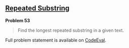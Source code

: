[Repeated Substring][ce]
------------------------

**Problem 53**

> Find the longest repeated substring in a given text.

Full problem statement is available on [CodeEval][ce].

[ce]: https://www.codeeval.com/browse/53/
      "View problem statement on CodeEval"

